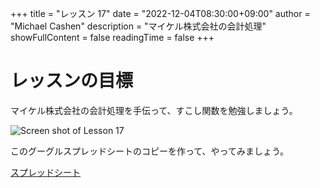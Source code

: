 +++
title = "レッスン 17"
date = "2022-12-04T08:30:00+09:00"
author = "Michael Cashen"
description = "マイケル株式会社の会計処理"
showFullContent = false
readingTime = false
+++

# レッスンの目標
マイケル株式会社の会計処理を手伝って、すこし関数を勉強しましょう。

![Screen shot of Lesson 17](/images/lesson17.png)

このグーグルスプレッドシートのコピーを作って、やってみましょう。

[スプレッドシート](https://docs.google.com/spreadsheets/d/1ICy7TKXtzISGX-p2Hq60xgR-GPKT4geLDYJ8eWesaVI/edit#gid=0)